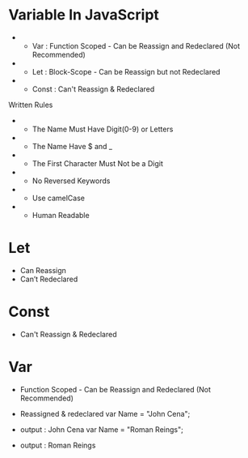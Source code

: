 # Variable In JavaScript

- - Var : Function Scoped - Can be Reassign and Redeclared (Not Recommended)
- - Let : Block-Scope - Can be Reassign but not Redeclared
- - Const : Can't Reassign & Redeclared

Written Rules

- - The Name Must Have Digit(0-9) or Letters
- - The Name Have $ and \_
- - The First Character Must Not be a Digit
- - No Reversed Keywords
- - Use camelCase
- - Human Readable

# Let

- Can Reassign
- Can’t Redeclared

# Const

- Can't Reassign & Redeclared

# Var

- Function Scoped - Can be Reassign and Redeclared (Not Recommended)

- Reassigned & redeclared
  var Name = "John Cena";
- output : John Cena
  var Name = "Roman Reings";
- output : Roman Reings
